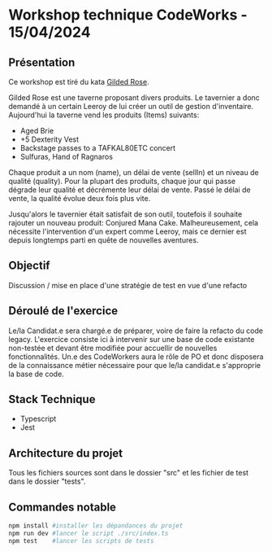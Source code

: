# Workshop technique CodeWorks - 15/04/2024

## Présentation
Ce workshop est tiré du kata [Gilded Rose](https://github.com/emilybache/GildedRose-Refactoring-Kata/tree/main/TypeScript). 

Gilded Rose est une taverne proposant divers produits. Le tavernier a donc demandé à un certain Leeroy de lui créer un outil de gestion d'inventaire.
Aujourd'hui la taverne vend les produits (Items) suivants:
  + Aged Brie
  + +5 Dexterity Vest
  + Backstage passes to a TAFKAL80ETC concert
  + Sulfuras, Hand of Ragnaros

Chaque produit a un nom (name), un délai de vente (sellIn) et un niveau de qualité (quality). Pour la plupart des produits, chaque jour qui passe dégrade leur qualité et décrémente leur délai de vente. Passé le délai de vente, la qualité évolue deux fois plus vite.

Jusqu'alors le tavernier était satisfait de son outil, toutefois il souhaite rajouter un nouveau produit: Conjured Mana Cake. Malheureusement, cela nécessite l'intervention d'un expert comme Leeroy, mais ce dernier est depuis longtemps parti en quête de nouvelles aventures.

## Objectif
Discussion / mise en place d'une stratégie de test en vue d'une refacto

## Déroulé de l'exercice
Le/la Candidat.e sera chargé.e de préparer, voire de faire la refacto du code legacy. L'exercice consiste ici à intervenir sur une base de code existante non-testée et devant être modifiée pour accuellir de nouvelles fonctionnalités.
Un.e des CodeWorkers aura le rôle de PO et donc disposera de la connaissance métier nécessaire pour que le/la candidat.e s'approprie la base de code.

## Stack Technique
  + Typescript
  + Jest

## Architecture du projet
Tous les fichiers sources sont dans le dossier "src" et les fichier de test dans le dossier "tests".

## Commandes notable
```bash
npm install #installer les dépandances du projet
npm run dev #lancer le script ./src/index.ts
npm test    #lancer les scripts de tests
```
